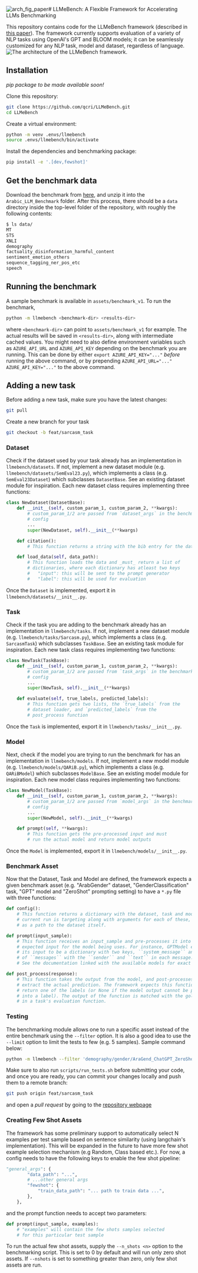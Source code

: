 ![arch_fig_paper](https://github.com/qcri/LLMeBench/assets/3918663/adc863c4-a0dd-4b1e-85cd-1406ac1e3e37)# LLMeBench: A Flexible Framework for Accelerating LLMs Benchmarking

This repository contains code for the LLMeBench framework (described in [this paper](https://arxiv.org/abs/2308.04945)). The framework currently supports evaluation of a variety of NLP tasks using OpenAI's GPT and BLOOM models; it can be seamlessly customized for any NLP task, model and dataset, regardless of language. 
![The architecture of the LLMeBench framework.](https://github.com/qcri/LLMeBench/assets/3918663/c4cd91d3-2978-4aa2-ba01-3606035542bb)


## Installation
*pip package to be made available soon!*

Clone this repository:
```bash
git clone https://github.com/qcri/LLMeBench.git
cd LLMeBench
```

Create a virtual environment:
```bash
python -m venv .envs/llmebench
source .envs/llmebench/bin/activate
```

Install the dependencies and benchmarking package:
```bash
pip install -e '.[dev,fewshot]'
```

## Get the benchmark data
Download the benchmark from [here](https://neurox.qcri.org/projects/llmebench/arabic_llm_benchmark_data.zip), and unzip it into the `Arabic_LLM_Benchmark` folder. After this process, there should be a `data` directory inside the top-level folder of the repository, with roughly the following contents:

```bash
$ ls data/
MT
STS
XNLI
demography
factuality_disinformation_harmful_content
sentiment_emotion_others
sequence_tagging_ner_pos_etc
speech
```

## Running the benchmark
A sample benchmark is available in `assets/benchmark_v1`. To run the benchmark,

```bash
python -m llmebench <benchmark-dir> <results-dir>
```

where `<benchmark-dir>` can point to `assets/benchmark_v1` for example. The
actual results will be saved in `<results-dir>`, along with intermediate cached values. You might need to also define environment variables such as `AZURE_API_URL` and `AZURE_API_KEY` depending on the benchmark you are running. This can be done by either `export AZURE_API_KEY="..."` _before_ running the above command, or by prepending `AZURE_API_URL="..." AZURE_API_KEY="..."` to the above command.

## Adding a new task
Before adding a new task, make sure you have the latest changes:

```bash
git pull
```

Create a new branch for your task
```bash
git checkout -b feat/sarcasm_task
```

### Dataset
Check if the dataset used by your task already has an implementation in `llmebench/datasets`. If not, implement a new dataset module (e.g. `llmebench/datasets/SemEval23.py`), which implements a class (e.g. `SemEval23Dataset`) which subclasses `DatasetBase`. See an existing dataset module for inspiration. Each new dataset class requires implementing three functions:

```python
class NewDataset(DatasetBase):
	def __init__(self, custom_param_1, custom_param_2, **kwargs):
		# custom_param_1/2 are passed from `dataset_args` in the benchmark
		# config
		...
		super(NewDataset, self).__init__(**kwargs)

	def citation():
		# This function returns a string with the bib entry for the dataset

	def load_data(self, data_path):
		# This function loads the data and _must_ return a list of
		# dictionaries, where each dictionary has atleast two keys
		#   "input": this will be sent to the prompt generator
		#   "label": this will be used for evaluation
```

Once the `Dataset` is implemented, export it in `llmebench/datasets/__init__.py`.

### Task
Check if the task you are adding to the benchmark already has an implementation in `llmebench/tasks`. If not, implement a new dataset module (e.g. `llmebench/tasks/Sarcasm.py`), which implements a class (e.g. `SarcasmTask`) which subclasses `TaskBase`. See an existing task module for inspiration. Each new task class requires implementing two functions:

```python
class NewTask(TaskBase):
	def __init__(self, custom_param_1, custom_param_2, **kwargs):
		# custom_param_1/2 are passed from `task_args` in the benchmark
		# config
		...
		super(NewTask, self).__init__(**kwargs)

	def evaluate(self, true_labels, predicted_labels):
		# This function gets two lists, the `true_labels` from the
		# dataset loader, and `predicted_labels` from the
		# post_process function
```

Once the `Task` is implemented, export it in `llmebench/tasks/__init__.py`.

### Model
Next, check if the model you are trying to run the benchmark for has an implementation in `llmebench/models`. If not, implement a new model module (e.g. `llmebench/models/QARiB.py`), which implements a class (e.g. `QARiBModel`) which subclasses `ModelBase`. See an existing model module for inspiration. Each new model class requires implementing two functions:

```python
class NewModel(TaskBase):
	def __init__(self, custom_param_1, custom_param_2, **kwargs):
		# custom_param_1/2 are passed from `model_args` in the benchmark
		# config
		...
		super(NewModel, self).__init__(**kwargs)

	def prompt(self, **kwargs):
		# This function gets the pre-processed input and must
		# run the actual model and return model outputs
```

Once the `Model` is implemented, export it in `llmebench/models/__init__.py`.

### Benchmark Asset
Now that the Dataset, Task and Model are defined, the framework expects a given benchmark asset (e.g. "ArabGender" dataset, "GenderClassification" task, "GPT" model and "ZeroShot" prompting setting) to have a `*.py` file with three functions:

```python
def config():
	# This function returns a dictionary with the dataset, task and model the
	# current run is targeting along with arguments for each of these, as well
	# as a path to the dataset itself.

def prompt(input_sample):
	# This function receives an input_sample and pre-processes it into the
	# expected input for the model being uses. For instance, GPTModel expects
	# its input to be a dictionary with two keys, ``system_message`` and a list
	# of ``messages`` with the ``sender`` and ``text`` in each message.
	# See the documentation linked with the available models for exact specifications

def post_process(response):
	# This function takes the output from the model, and post-processes it to
	# extract the actual prediction. The framework expects this function to
	# return one of the labels (or None if the model output cannot be parsed
	# into a label). The output of the function is matched with the gold label
	# in a task's evaluation function.
```

### Testing
The benchmarking module allows one to run a specific asset instead of the entire benchmark using the `--filter` option. It is also a good idea to use the `--limit` option to limit the tests to few (e.g. 5 samples). Sample command below:

```bash
python -m llmebench --filter 'demography/gender/AraGend_ChatGPT_ZeroShot' --limit 5 --ignore_cache <benchmark-dir> <results-dir>
```

Make sure to also run `scripts/run_tests.sh` before submitting your code, and once you are ready, you can commit your changes locally and push them to a remote branch:

```bash
git push origin feat/sarcasm_task
```

and open a _pull request_ by going to the [repository webpage](https://github.com/qcri/Arabic_LLM_Benchmark)

### Creating Few Shot Assets
The framework has some preliminary support to automatically select N examples per test sample based on sentence similarity (using langchain's implementation). This will be expanded in the future to have more few shot example selection mechanism (e.g Random, Class based etc.). For now, a config needs to have the following keys to enable the few shot pipeline:

```python
"general_args": {
        "data_path": "...",
        # ...other general args
        "fewshot": {
            "train_data_path": "... path to train data ...",
        },
    },
```

and the prompt function needs to accept two parameters:

```python
def prompt(input_sample, examples):
	# "examples" will contain the few shots samples selected
	# for this particular test sample
```

To run the actual few shot assets, supply the `--n_shots <n>` option to the benchmarking script. This is set to 0 by default and will run only zero shot assets. If `--nshots` is set to something greater than zero, only few shot assets are run.
